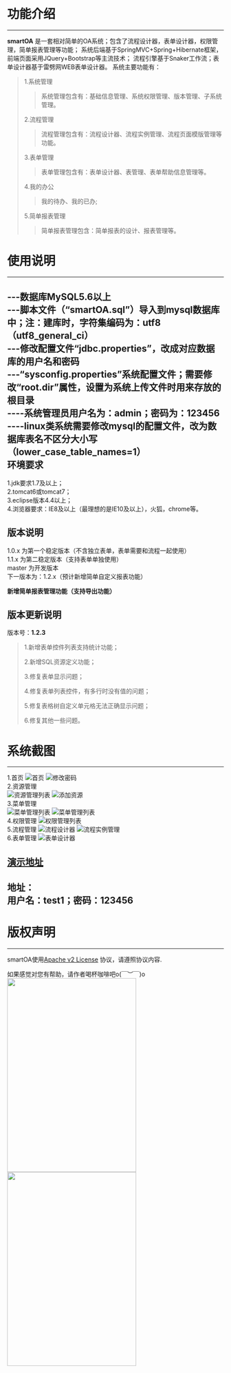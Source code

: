 功能介绍
=========
---------
**smartOA** 是一套相对简单的OA系统；包含了流程设计器，表单设计器，权限管理，简单报表管理等功能；
系统后端基于SpringMVC+Spring+Hibernate框架，前端页面采用JQuery+Bootstrap等主流技术；
流程引擎基于Snaker工作流；表单设计器基于雷劈网WEB表单设计器。
系统主要功能有：
 >1.系统管理
 >>系统管理包含有：基础信息管理、系统权限管理、版本管理、子系统管理。
 >
 >2.流程管理
 >>流程管理包含有：流程设计器、流程实例管理、流程页面模版管理等功能。
 >
 >3.表单管理
 >>表单管理包含有：表单设计器、表管理、表单帮助信息管理等。
 >
 >4.我的办公
 >>我的待办、我的已办;
 >
 >5.简单报表管理
 >>简单报表管理包含：简单报表的设计、报表管理等。

使用说明
=======
-------
---数据库MySQL5.6以上 <br/>
---脚本文件（“smartOA.sql”）导入到mysql数据库中；注：建库时，字符集编码为：utf8（utf8_general_ci）<br/>
---修改配置文件“jdbc.properties”，改成对应数据库的用户名和密码 <br/>
---“sysconfig.properties”系统配置文件；需要修改“root.dir”属性，设置为系统上传文件时用来存放的根目录 <br/>
----系统管理员用户名为：admin；密码为：123456 <br/>
----linux类系统需要修改mysql的配置文件，改为数据库表名不区分大小写（lower_case_table_names=1） <br />
环境要求
------------
1.jdk要求1.7及以上；<br />
2.tomcat6或tomcat7； <br />
3.eclipse版本4.4以上；<br />
4.浏览器要求：IE8及以上（最理想的是IE10及以上），火狐，chrome等。<br />

版本说明
----------
1.0.x 为第一个稳定版本（不含独立表单，表单需要和流程一起使用）<br />
1.1.x 为第二稳定版本（支持表单单独使用）<br />
master 为开发版本 <br />
下一版本为：1.2.x（预计新增简单自定义报表功能）<br />

**新增简单报表管理功能（支持导出功能）**<br />

版本更新说明
-------------
版本号：**1.2.3** <br/>
> 1.新增表单控件列表支持统计功能；
>
> 2.新增SQL资源定义功能；
>
> 3.修复表单显示问题；
>
> 4.修复表单列表控件，有多行时没有值的问题；
>
> 5.修复表格树自定义单元格无法正确显示问题；
>
> 6.修复其他一些问题。
>


系统截图
=========
---------
 1.首页
![首页](https://github.com/liupeng826/smartOA/raw/master/screenshot/0001.png)
![修改密码](https://github.com/liupeng826/smartOA/raw/master/screenshot/0008.png)
 <br />
 2.资源管理 <br />
![资源管理列表](https://github.com/liupeng826/smartOA/raw/master/screenshot/0002.png)
![添加资源](https://github.com/liupeng826/smartOA/raw/master/screenshot/0009.png)
<br />
 3.菜单管理 <br />
![菜单管理列表](https://github.com/liupeng826/smartOA/raw/master/screenshot/0003.png)
![菜单管理列表](https://github.com/liupeng826/smartOA/raw/master/screenshot/0010.png)
 <br />
 4.权限管理
![权限管理列表](https://github.com/liupeng826/smartOA/raw/master/screenshot/0004.png)
 <br />
 5.流程管理
![流程设计器](https://github.com/liupeng826/smartOA/raw/master/screenshot/0005.png)
![流程实例管理](https://github.com/liupeng826/smartOA/raw/master/screenshot/0006.png)
 <br />
 6.表单管理
![表单设计器](https://github.com/liupeng826/smartOA/raw/master/screenshot/0007.png)

[演示地址]()
-------
地址： <br/>
用户名：test1；密码：123456
-------
版权声明
========
--------
smartOA使用[Apache v2 License](http://www.apache.org/licenses/LICENSE-2.0) 协议，请遵照协议内容.  

如果感觉对您有帮助，请作者喝杯咖啡吧o(￣︶￣)o  
<img src="https://github.com/liupeng826/smartOA/raw/master/screenshot/pay/zfb.jpg" width="300" height="450" /> <br />
<img src="https://github.com/liupeng826/smartOA/raw/master/screenshot/pay/weixin.jpg" width="300" height="450" />
